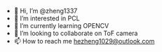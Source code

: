 - 👋 Hi, I’m @zheng1337
- 👀 I’m interested in PCL
- 🌱 I’m currently learning OPENCV
- 💞️ I’m looking to collaborate on ToF camera
- 📫 How to reach me hezheng1029@outlook.com

<!---
zheng1337/zheng1337 is a ✨ special ✨ repository because its `README.md` (this file) appears on your GitHub profile.
You can click the Preview link to take a look at your changes.
--->
